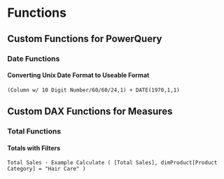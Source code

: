 
# Functions

## Custom Functions for PowerQuery

### Date Functions

#### Converting Unix Date Format to Useable Format
`(Column w/ 10 Digit Number/60/60/24,1) + DATE(1970,1,1)`

## Custom DAX Functions for Measures

### Total Functions

#### Totals with Filters

`Total Sales - Example
Calculate (
  [Total Sales],
  dimProduct[Product Category] = "Hair Care"
  )`
